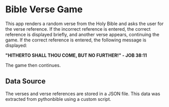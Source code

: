 # Bible Verse Game

This app renders a random verse from the Holy Bible and asks the user for the verse reference. If the incorrect reference is entered, the correct reference is displayed briefly, and another verse appears, continuing the game. If the correct reference is entered, the following message is displayed:

**"HITHERTO SHALL THOU COME, BUT NO FURTHER!" - JOB 38:11**

The game then continues.

## Data Source

The verses and verse references are stored in a JSON file. This data was extracted from pythonbible using a custom script.
